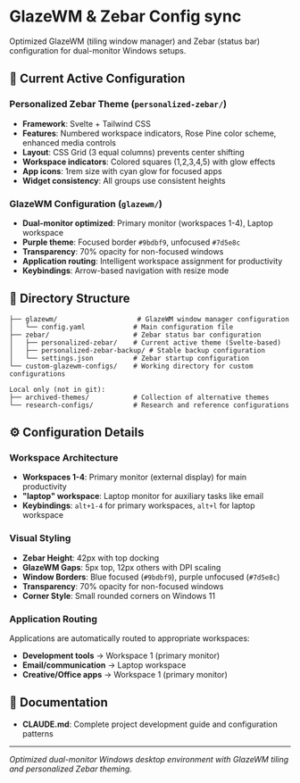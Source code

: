 # GlazeWM & Zebar Config sync

Optimized GlazeWM (tiling window manager) and Zebar (status bar) configuration for dual-monitor Windows setups.

## 🎯 Current Active Configuration

### **Personalized Zebar Theme** (`personalized-zebar/`)
- **Framework**: Svelte + Tailwind CSS
- **Features**: Numbered workspace indicators, Rose Pine color scheme, enhanced media controls
- **Layout**: CSS Grid (3 equal columns) prevents center shifting
- **Workspace indicators**: Colored squares (1,2,3,4,5) with glow effects
- **App icons**: 1rem size with cyan glow for focused apps
- **Widget consistency**: All groups use consistent heights

### **GlazeWM Configuration** (`glazewm/`)
- **Dual-monitor optimized**: Primary monitor (workspaces 1-4), Laptop workspace
- **Purple theme**: Focused border `#9bdbf9`, unfocused `#7d5e8c`
- **Transparency**: 70% opacity for non-focused windows
- **Application routing**: Intelligent workspace assignment for productivity
- **Keybindings**: Arrow-based navigation with resize mode

## 📁 Directory Structure

```
├── glazewm/                    # GlazeWM window manager configuration
│   └── config.yaml            # Main configuration file
├── zebar/                     # Zebar status bar configuration
│   ├── personalized-zebar/    # Current active theme (Svelte-based)
│   ├── personalized-zebar-backup/ # Stable backup configuration
│   └── settings.json          # Zebar startup configuration
└── custom-glazewm-configs/    # Working directory for custom configurations

Local only (not in git):
├── archived-themes/           # Collection of alternative themes
└── research-configs/          # Research and reference configurations
```

## ⚙️ Configuration Details

### Workspace Architecture
- **Workspaces 1-4**: Primary monitor (external display) for main productivity
- **"laptop" workspace**: Laptop monitor for auxiliary tasks like email
- **Keybindings**: `alt+1-4` for primary workspaces, `alt+l` for laptop workspace

### Visual Styling
- **Zebar Height**: 42px with top docking
- **GlazeWM Gaps**: 5px top, 12px others with DPI scaling
- **Window Borders**: Blue focused (`#9bdbf9`), purple unfocused (`#7d5e8c`)
- **Transparency**: 70% opacity for non-focused windows
- **Corner Style**: Small rounded corners on Windows 11

### Application Routing
Applications are automatically routed to appropriate workspaces:
- **Development tools** → Workspace 1 (primary monitor)
- **Email/communication** → Laptop workspace
- **Creative/Office apps** → Workspace 1 (primary monitor)

## 📝 Documentation

- **CLAUDE.md**: Complete project development guide and configuration patterns

---

*Optimized dual-monitor Windows desktop environment with GlazeWM tiling and personalized Zebar theming.*
